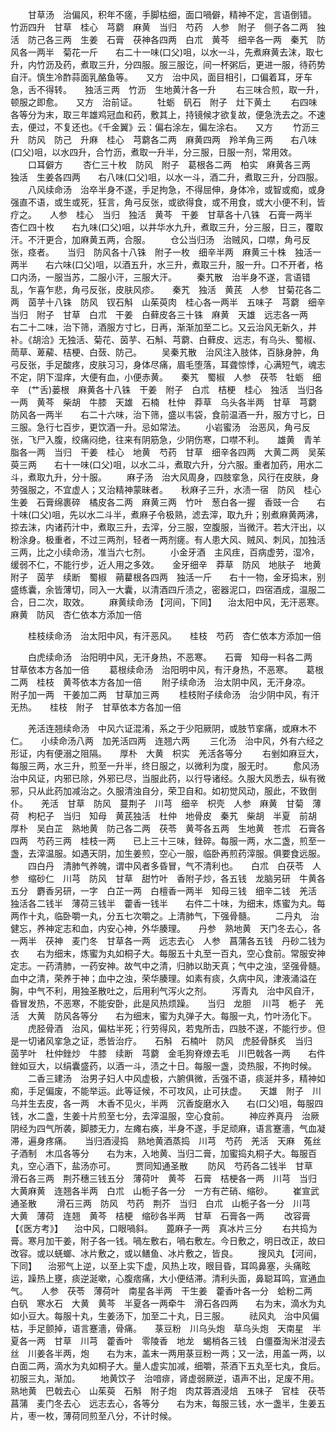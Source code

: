 <!-- { "loadSidebar": true } -->
　　甘草汤　治偏风，积年不瘥，手脚枯细，面口喎僻，精神不定，言语倒错。　　竹沥四升　甘草　桂心　芎藭　麻黄　当归　芍药　人参　附子　侧子各二两　独活　防己各三两　生姜　石膏　茯神各四两　白朮　黄芩　细辛各一两　秦艽　防风各一两半　菊花一斤　　右二十一味(口父)咀，以水一斗，先煮麻黄去沫，取七升，内竹沥及药，煮取三升，分四服。服三服讫，间一杯粥后，更进一服，待药势自汗。慎生冷酢蒜面乳酪鱼等。　　又方　治中风，面目相引，口偏着耳，牙车急，舌不得转。　　独活三两　竹沥　生地黄汁各一升
　　右三味合煎，取一升，顿服之即愈。　　又方　治前证。
　　牡蛎　矾石　附子　灶下黄土
　　右四味各等分为末，取三年雄鸡冠血和药，敷其上，持镜候才欲复故，便急洗去之。不速去，便过，不复还也。《千金翼》云：偏右涂左，偏左涂右。　　又方
　　竹沥三升　防风　防己　升麻　桂心　芎藭各二两　麻黄四两　羚羊角三两　　右八味(口父)咀，以水四升，合竹沥，煮取一升半，分三服，日服一剂，常用效。
　　口耳僻方
　　杏仁三十枚　防风　附子　葛根各二两　柏实　麻黄各三两　独活　生姜各四两　　右八味(口父)咀，以水一斗，酒二升，煮取三升，分四服。
　　八风续命汤　治卒半身不遂，手足拘急，不得屈伸，身体冷，或智或痴，或身强直不语，或生或死，狂言，角弓反张，或欲得食，或不用食，或大小便不利，皆疗之。　　人参　桂心　当归　独活　黄芩　干姜　甘草各十八铢　石膏一两半　杏仁四十枚　　右九味(口父)咀，以井华水九升，煮取三升，分三服，日三，覆取汗。不汗更合，加麻黄五两，合服。
　　仓公当归汤　治贼风，口噤，角弓反张，痉者。　　当归　防风各十八铢　附子一枚　细辛半两　麻黄三十株　独活一两半　　右六味(口父)咀，以酒五升，水三升，煮取三升，服一升。口不开者，格口内汤，一服当苏，二服小汗，三服大汗。
　　秦艽散　治半身不遂，言语错乱，乍喜乍悲，角弓反张，皮肤风疹。　　秦艽　独活　黄芪　人参　甘菊花各二两　茵芋十八铢　防风　钗石斛　山茱萸肉　桂心各一两半　五味子　芎藭　细辛　当归　附子　甘草　白朮　干姜　白藓皮各三十铢　麻黄　天雄　远志各一两　　右二十二味，治下筛，酒服方寸匕，日再，渐渐加至二匕。又云治风无新久，并补。《胡洽》无独活、菊花、茵芋、石斛、芎藭、白藓皮、远志，有乌头、蜀椒、菵草、萆薢、桔梗、白蔹、防己。
　　吴秦艽散　治风注入肢体，百脉身肿，角弓反张，手足酸疼，皮肤习习，身体尽痛，眉毛堕落，耳聋惊悸，心满短气，魂志不定，阴下湿痒，大便有血，小便赤黄。　　秦艽　蜀椒　人参　茯苓　牡蛎　细辛　(艹舌)蒌根　麻黄各十八铢　干姜　附子　白朮　桔梗　桂心　独活　当归各一两　黄芩　柴胡　牛膝　天雄　石楠　杜仲　莽草　乌头各半两　甘草　芎藭　防风各一两半　　右二十六味，治下筛，盛以韦袋，食前温酒一升，服方寸匕，日三服。急行七百步，更饮酒一升。忌如常法。
　　小岩蜜汤　治恶风，角弓反张，飞尸入腹，绞痛闷绝，往来有阴筋急，少阴伤寒，口噤不利。　　雄黄　青羊脂各一两　当归　干姜　桂心　地黄　芍药　甘草　细辛各四两　大黄二两　吴茱萸三两　　右十一味(口父)咀，以水二斗，煮取六升，分六服。重者加药，用水二斗，煮取九升，分十服。
　　麻子汤　治大风周身，四肢挛急，风行在皮肤，身劳强服之，不宜虚人；又治精神蒙昧者。　　秋麻子三升，水渍一宿　防风　桂心　生姜　石膏绵裹碎　橘皮各二两　麻黄三两　竹叶　葱白各一握　香豉一合　　右十味(口父)咀，先以水二斗半，煮麻子令极熟，滤去滓，取九升；别煮麻黄两沸，掠去沫，内诸药汁中，煮取三升，去滓，分三服，空腹服，当微汗。若大汗出，以粉涂身。极重者，不过三两剂，轻者一两剂瘥。有人患大风、贼风、刺风，加独活三两，比之小续命汤，准当六七剂。
　　小金牙酒　主风疰，百病虚劳，湿冷，缓弱不仁，不能行步，近人用之多效。　　金牙细辛　莽草　防风　地肤子　地黄　附子　茵芋　续断　蜀椒　蒴藋根各四两　独活一斤　　右十一物，金牙捣末，别盛练囊，余皆薄切，同入一大囊，以清酒四斤渍之，密器泥口，四宿酒成，温服二合，日二次，取效。
　　麻黄续命汤 【河间，下同】 　治太阳中风，无汗恶寒。　　麻黄　防风　杏仁依本方添加一倍

　　桂枝续命汤　治太阳中风，有汗恶风。　　桂枝　芍药　杏仁依本方添加一倍

　　白虎续命汤　治阳明中风，无汗身热，不恶寒。　　石膏　知母一料各二两　甘草依本方各加一倍
　　葛根续命汤　治阳明中风，有汗身热，不恶寒。　　葛根二两　桂枝　黄芩依本方各加一倍
　　附子续命汤　治太阴中风，无汗身凉。　　附子加一两　干姜加二两　甘草加三两
　　桂枝附子续命汤　治少阴中风，有汗无热。　　桂枝　附子　甘草依本方各加一倍

　　羌活连翘续命汤　中风六证混淆，系之于少阳厥阴，或肢节挛痛，或麻木不仁。　　小续命汤八两　加羌活四两　连翘六两
　　三化汤　治中风，外有六经之形证，内有便溺之阻隔。　　厚朴　大黄　枳实　羌活各等分
　　右剉如麻豆大，每服三两，水三升，煎至一升半，终日服之，以微利为度，服无时。
　　愈风汤　治中风证，内邪已除，外邪已尽，当服此药，以行导诸经。久服大风悉去，纵有微邪，只从此药加减治之。久服清浊自分，荣卫自和。如初觉风动，服此，不致倒仆。　　羌活　甘草　防风　蔓荆子　川芎　细辛　枳壳　人参　麻黄　甘菊　薄荷　枸杞子　当归　知母　黄芪独活　杜仲　地骨皮　秦艽　柴胡　半夏　前胡　厚朴　吴白芷　熟地黄　防己各二两　茯苓　黄芩各五两　生地黄　苍朮　石膏各四两　芍药三两　桂枝一两　　已上三十三味，銼碎。每服一两，水二盏，煎至一盏，去滓温服。如遇天阴，加生姜煎，空心一服，临卧再煎药滓服。俱要食远服。
　　四白丹　清肺气养魄，谓中风者多昏冒，气不清利也。　　白朮　白茯苓　人参　缩砂仁　川芎　防风　甘草　甜竹叶　香附子炒，各五钱　龙脑另研　牛黄各五分　麝香另研，一字　白芷一两　白檀香一两半　知母三钱　细辛二钱　羌活　独活各二钱半　薄荷三钱半　藿香一钱半　　右件二十味，为细末，炼蜜为丸。每两作十丸，临卧嚼一丸，分五七次嚼之。上清肺气，下强骨髓。
　　二丹丸　治健忘，养神定志和血，内安心神，外华腠理。　　丹参　熟地黄　天门冬去心，各一两半　茯神　麦门冬　甘草各一两　远志去心　人参　菖蒲各五钱　丹砂二钱为衣　　右为细末，炼蜜为丸如桐子大。每服五十丸至一百丸，空心食前。常服安神定志。一药清肺，一药安神。故气中之清，归肺以助天真；气中之浊，坚强骨髓。血中之清，荣养于神；血中之浊，荣华腠理。如素有痰，久病中风，津液涌溢在胸，中气不利，用独圣散吐之，后用利气泻火之剂。
　　泻青丸　治中风自汗，昏冒发热，不恶寒，不能安卧，此是风热烦躁。　　当归　龙胆 　川芎　栀子　羌活　大黄　防风各等分　　右为细末，蜜为丸弹子大。每服一丸，竹叶汤化下。
　　虎胫骨酒　治风，偏枯半死；行劳得风，若鬼所击，四肢不遂，不能行步。但是一切诸风挛急之证，悉皆治疗。　　石斛　石楠叶　防风　虎胫骨酥炙　当归　茵芋叶　杜仲銼炒　牛膝　续断　芎藭　金毛狗脊燎去毛　川巴戟各一两　　右件銼如豆大，以绢囊盛药，以酒一斗，渍之十日。每服一盏，烫热服，不拘时候。
　　二香三建汤　治男子妇人中风虚极，六腑俱微，舌强不语，痰涎并多，精神如痴，手足偏废，不能举运。此等证候，不可攻风，止可扶虚。　　天雄　附子　川乌并生去皮，各一两　木香不见火，半两　沉香旋磨水入　　右(口父)咀，每服四钱，水二盏，生姜十片煎至七分，去滓温服，空心食前。
　　神应养真丹　治厥阴经为四气所袭，脚膝无力，左瘫右痪，半身不遂，手足顽麻，语言蹇濇，气血凝滞，遍身疼痛。　　当归酒浸捣　熟地黄酒蒸捣　川芎　芍药　羌活　天麻　菟丝子酒制　木瓜各等分　　右为末，入地黄、当归二膏，加蜜捣丸桐子大。每服百丸，空心酒下，盐汤亦可。
　　贾同知通圣散
　　防风　芍药各二钱半　甘草　滑石各三两　荆芥穗三钱五分　薄荷叶　黄芩　石膏　桔梗各一两　川芎　当归　大黄麻黄　连翘各半两　白朮　山栀子各一分　一方有芒硝、缩砂。
　　崔宣武通圣散
　　滑石三两　防风　芍药　荆芥　当归　白朮　山栀子各一分　川芎　大黄　薄荷　连翘　黄芩　桔梗　缩砂各半两　甘草　石膏各一两
　　改容膏 【《医方考》】 　治中风，口眼喎斜。　　蓖麻子一两　真冰片三分
　　右共捣为膏。寒月加干姜，附子各一钱。喎左敷右，喎右敷左。今日敷之，明日改正，故曰改容。或以蜣螂、冰片敷之，或以鳝鱼、冰片敷之，皆良。
　　搜风丸 【河间，下同】 　治邪气上逆，以至上实下虚，风热上攻，眼目昏，耳鸣鼻塞，头痛眩运，躁热上壅，痰逆涎嗽，心腹痞痛，大小便结滞。清利头面，鼻聪耳鸣，宣通血气。　　人参　茯苓　薄荷叶　南星各半两　干生姜　藿香叶各一分　蛤粉二两　白矾　寒水石　大黄　黄芩　半夏各一两牵牛　滑石各四两　　右为末，滴水为丸如小豆大。每服十丸，生姜汤下，加至二十丸，日三服。
　　祛风丸　治中风偏枯，手足颤掉，语言蹇濇，骨痛。　　菉豆粉　川乌头炮　草乌头炮　天南星　半夏各一两　甘草　川芎　藿香叶　零陵香　地龙　蝎梢各三钱　白僵蚕淘米泔浸去丝　川姜各半两，炮　　右为末，盖末一两用菉豆粉一两；又一法，用盖一两，以白面二两，滴水为丸如桐子大。量人虚实加减，细嚼，茶酒下五丸至七丸，食后。初服三丸，渐加。
　　地黄饮子　治喑痱，肾虚弱厥逆，语声不出，足废不用。　　熟地黄　巴戟去心　山茱萸　石斛　附子炮　肉苁蓉酒浸焙　五味子　官桂　茯苓　菖蒲　麦门冬去心　远志去心，各等分　　右为末，每服三钱，水一盏半，生姜五片，枣一枚，薄荷同煎至八分，不计时候。
